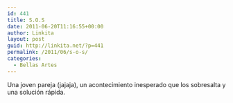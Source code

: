 ```yaml
---
id: 441
title: S.O.S
date: 2011-06-20T11:16:55+00:00
author: Linkita
layout: post
guid: http://linkita.net/?p=441
permalink: /2011/06/s-o-s/
categories:
  - Bellas Artes
---
```

Una joven pareja (jajaja), un acontecimiento inesperado que los sobresalta y una solución rápida.